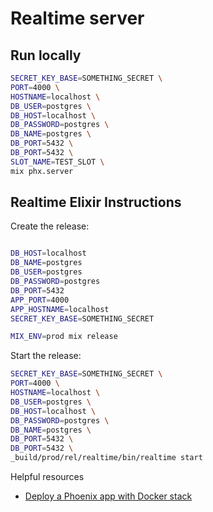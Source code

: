 # Realtime server

## Run locally

```sh
SECRET_KEY_BASE=SOMETHING_SECRET \
PORT=4000 \
HOSTNAME=localhost \
DB_USER=postgres \
DB_HOST=localhost \
DB_PASSWORD=postgres \
DB_NAME=postgres \
DB_PORT=5432 \
DB_PORT=5432 \
SLOT_NAME=TEST_SLOT \
mix phx.server
```


## Realtime Elixir Instructions

Create the release:

```sh

DB_HOST=localhost
DB_NAME=postgres
DB_USER=postgres
DB_PASSWORD=postgres
DB_PORT=5432
APP_PORT=4000
APP_HOSTNAME=localhost
SECRET_KEY_BASE=SOMETHING_SECRET

MIX_ENV=prod mix release
```

Start the release:

```sh
SECRET_KEY_BASE=SOMETHING_SECRET \
PORT=4000 \
HOSTNAME=localhost \
DB_USER=postgres \
DB_HOST=localhost \
DB_PASSWORD=postgres \
DB_NAME=postgres \
DB_PORT=5432 \
DB_PORT=5432 \
_build/prod/rel/realtime/bin/realtime start
```


Helpful resources

- [Deploy a Phoenix app with Docker stack](https://dev.to/ilsanto/deploy-a-phoenix-app-with-docker-stack-1j9c)